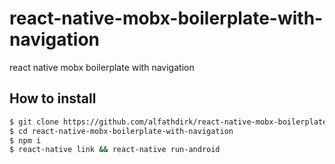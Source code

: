 # react-native-mobx-boilerplate-with-navigation
react native mobx boilerplate with navigation

## How to install

```bash
$ git clone https://github.com/alfathdirk/react-native-mobx-boilerplate-with-navigation
$ cd react-native-mobx-boilerplate-with-navigation
$ npm i
$ react-native link && react-native run-android
```

